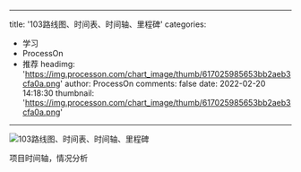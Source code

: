 
---
title: '103路线图、时间表、时间轴、里程碑'
categories: 
 - 学习
 - ProcessOn
 - 推荐
headimg: 'https://img.processon.com/chart_image/thumb/617025985653bb2aeb3cfa0a.png'
author: ProcessOn
comments: false
date: 2022-02-20 14:18:30
thumbnail: 'https://img.processon.com/chart_image/thumb/617025985653bb2aeb3cfa0a.png'
---

<div>   
<img class="thumb" alt="103路线图、时间表、时间轴、里程碑" src="https://img.processon.com/chart_image/thumb/617025985653bb2aeb3cfa0a.png" referrerpolicy="no-referrer">
<p>项目时间轴，情况分析</p>  
</div>
            